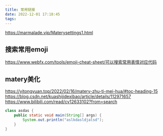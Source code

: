 ```yaml
---
title: 常用链接
date: 2022-12-01 17:18:45
tags: 
---
```

https://marmalade.vip/Materysettings1.html
## 搜索常用emoji
https://www.webfx.com/tools/emoji-cheat-sheet/可以搜索常用表情对应代码
## matery美化
https://yitongyuan.top/2022/02/16/matery-zhu-ti-mei-hua/#toc-heading-15
https://blog.csdn.net/kuashijidexibao/article/details/112971657
https://www.bilibili.com/read/cv12633102?from=search
```java
class asdas {
    public static void main(String[] args) {
        System.out.println("aslkdasldjalsd");
    }
}
```
